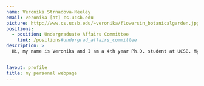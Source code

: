 ```yaml
---
name: Veronika Strnadova-Neeley
email: veronika [at] cs.ucsb.edu
picture: http://www.cs.ucsb.edu/~veronika/flowersin_botanicalgarden.jpg
positions:
  - position: Undergraduate Affairs Committee
    link: /positions#undergrad_affairs_committee
description: >
  Hi, my name is Veronika and I am a 4th year Ph.D. student at UCSB. My personal web page is here: http://www.cs.ucsb.edu/~veronika/ . On the Undergraduate Affairs Committee, my main job is to help plan events for computer science undergraduates. These events are meant to promote diversity, maintain a healthy level of enrollment in our department, and enhance the learning experience of our CS undergraduates at UCSB. The committee is currently planning an Array of Talks event scheduled for January 14, 2015. The theme will be "If Only I Had Known...UCSB CS Alumni share their wisdom".


layout: profile
title: my personal webpage
---
```

